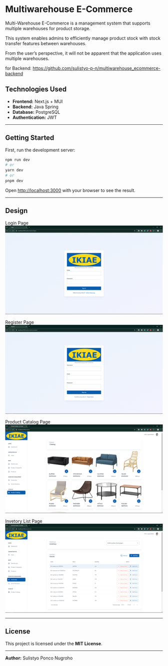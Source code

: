 # Multiwarehouse E-Commerce

Multi-Warehouse E-Commerce is a management system that supports multiple warehouses for product storage.

This system enables admins to efficiently manage product stock with stock transfer features between warehouses.

From the user’s perspective, it will not be apparent that the application uses multiple warehouses.

for Backend: https://github.com/sulistyo-p-n/multiwarehouse_ecommerce-backend

## Technologies Used

- **Frontend:** Next.js + MUI
- **Backend:** Java Spring
- **Database:** PostgreSQL
- **Authentication:** JWT

---

## Getting Started

First, run the development server:

```bash
npm run dev
# or
yarn dev
# or
pnpm dev
```

Open [http://localhost:3000](http://localhost:3000) with your browser to see the result.

---
## Design
Login Page
![Login Page](docs/images/login.png)

Register Page
![Register Page](docs/images/register.png)

Product Catalog Page
![Product Catalog Page](docs/images/product-catalog.png)

Invetory List Page
![Invetory List Page](docs/images/inventories-list.png)

---
## License
This project is licensed under the **MIT License**.

---
**Author:** Sulistyo Ponco Nugroho
